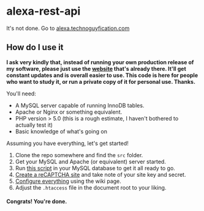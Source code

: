 # alexa-rest-api
It's not done. Go to [alexa.technoguyfication.com][1]

## How do I use it
**I ask very kindly that, instead of running your own production release of my software, please just use the [website][1] that's already there. It'll get constant updates and is overall easier to use. This code is here for people who want to study it, or run a private copy of it for personal use. Thanks.**

You'll need:
* A MySQL server capable of running InnoDB tables.
* Apache or Nginx or something equivalent.
* PHP version > 5.0 (this is a rough estimate, I haven't bothered to actually test it)
* Basic knowledge of what's going on

Assuming you have everything, let's get started!

1. Clone the repo somewhere and find the `src` folder.
2. Get your MySQL and Apache (or equivalent) server started.
3. Run [this script](database-setup.sql) in your MySQL database to get it all ready to go.
4. [Create a reCAPTCHA site](https://www.google.com/recaptcha/admin) and take note of your site key and secret.
5. [Configure everything](https://github.com/Technoguyfication/alexa-rest-api/wiki/Configuration) using the wiki page.
6. Adjust the `.htaccess` file in the document root to your liking.

#### Congrats! You're done.

[1]: https://alexa.technoguyfication.com
